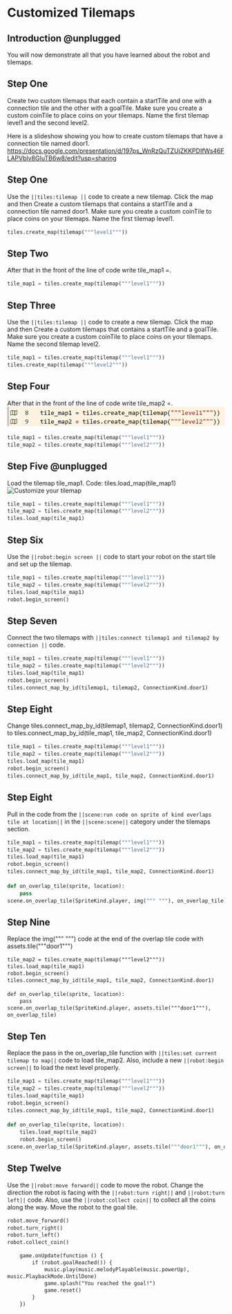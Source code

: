 # Customized Tilemaps

## Introduction @unplugged

You will now demonstrate all that you have learned about the robot and tilemaps.

## Step One

Create two custom tilemaps that each contain a startTile and one with a connection tile and the other with a goalTile.  Make sure you create a custom coinTile to place coins on your tilemaps.  Name the first tilemap level1 and the second level2. 

Here is a slideshow showing you how to create custom tilemaps that have a connection tile named door1.
https://docs.google.com/presentation/d/197ps_WnRzQuTZUjZKKPDIfWs46FLAPVblv8GIuTB6w8/edit?usp=sharing

## Step One

Use the ``||tiles:tilemap ||`` code to create a new tilemap. Click the map and then Create a custom tilemaps that contains a startTile and a connection tile named door1.  Make sure you create a custom coinTile to place coins on your tilemaps.  Name the first tilemap level1.

```python
tiles.create_map(tilemap("""level1"""))
```

## Step Two

After that in the front of the line of code write tile_map1 =.

```python
tile_map1 = tiles.create_map(tilemap("""level1"""))
```

## Step Three

Use the ``||tiles:tilemap ||`` code to create a new tilemap. Click the map and then Create a custom tilemaps that contains a startTile and a goalTile.  Make sure you create a custom coinTile to place coins on your tilemaps.  Name the second tilemap level2.

```python
tile_map1 = tiles.create_map(tilemap("""level1"""))
tiles.create_map(tilemap("""level2"""))
```

## Step Four

After that in the front of the line of code write tile_map2 =.
![Customize your tilemap](https://raw.githubusercontent.com/MrDGuy/pxt-skillmap-robot/main/docs/static/variables-tilemaps-1.png "Customize Tilemap" )

```python
tile_map1 = tiles.create_map(tilemap("""level1"""))
tile_map2 = tiles.create_map(tilemap("""level2"""))
```

## Step Five @unplugged

Load the tilemap tile_map1. Code: tiles.load_map(tile_map1)
![Customize your tilemap](https://raw.githubusercontent.com/MrDGuy/pxt-skillmap-robot/main/docs/static/variables-tilemaps-2.gif "Customize Tilemap" )

```python
tile_map1 = tiles.create_map(tilemap("""level1"""))
tile_map2 = tiles.create_map(tilemap("""level2"""))
tiles.load_map(tile_map1)
```

## Step Six

Use the ``||robot:begin screen ||`` code to start your robot on the start tile and set up the tilemap.

```python
tile_map1 = tiles.create_map(tilemap("""level1"""))
tile_map2 = tiles.create_map(tilemap("""level2"""))
tiles.load_map(tile_map1)
robot.begin_screen()
```

## Step Seven

Connect the two tilemaps with ``||tiles:connect tilemap1 and tilemap2 by connection ||`` code.  

```python
tile_map1 = tiles.create_map(tilemap("""level1"""))
tile_map2 = tiles.create_map(tilemap("""level2"""))
tiles.load_map(tile_map1)
robot.begin_screen()
tiles.connect_map_by_id(tilemap1, tilemap2, ConnectionKind.door1)
```

## Step Eight
Change tiles.connect_map_by_id(tilemap1, tilemap2, ConnectionKind.door1) to tiles.connect_map_by_id(tile_map1, tile_map2, ConnectionKind.door1)

```python
tile_map1 = tiles.create_map(tilemap("""level1"""))
tile_map2 = tiles.create_map(tilemap("""level2"""))
tiles.load_map(tile_map1)
robot.begin_screen()
tiles.connect_map_by_id(tile_map1, tile_map2, ConnectionKind.door1)
```

## Step Eight

Pull in the code from the ``||scene:run code on sprite of kind overlaps tile at location||`` in the ``||scene:scene||`` category under the tilemaps section.

```python
tile_map1 = tiles.create_map(tilemap("""level1"""))
tile_map2 = tiles.create_map(tilemap("""level2"""))
tiles.load_map(tile_map1)
robot.begin_screen()
tiles.connect_map_by_id(tile_map1, tile_map2, ConnectionKind.door1)

def on_overlap_tile(sprite, location):
    pass
scene.on_overlap_tile(SpriteKind.player, img(""" """), on_overlap_tile)
```

## Step Nine

Replace the img(""" """) code at the end of the overlap tile code with assets.tile("""door1""")

```pythontile_map1 = tiles.create_map(tilemap("""level1"""))
tile_map2 = tiles.create_map(tilemap("""level2"""))
tiles.load_map(tile_map1)
robot.begin_screen()
tiles.connect_map_by_id(tile_map1, tile_map2, ConnectionKind.door1)

def on_overlap_tile(sprite, location):
    pass
scene.on_overlap_tile(SpriteKind.player, assets.tile("""door1"""), on_overlap_tile)
```

## Step Ten

Replace the pass in the on_overlap_tile function with ``||tiles:set current tilemap to map||`` code to load tile_map2. Also, include a new ``||robot:begin screen||`` to load the next level properly.

```python
tile_map1 = tiles.create_map(tilemap("""level1"""))
tile_map2 = tiles.create_map(tilemap("""level2"""))
tiles.load_map(tile_map1)
robot.begin_screen()
tiles.connect_map_by_id(tile_map1, tile_map2, ConnectionKind.door1)

def on_overlap_tile(sprite, location):
    tiles.load_map(tile_map2)
    robot.begin_screen()
scene.on_overlap_tile(SpriteKind.player, assets.tile("""door1"""), on_overlap_tile)
```

## Step Twelve

Use the ``||robot:move forward||`` code to move the robot. Change the direction the robot is facing with the ``||robot:turn right||`` and ``||robot:turn left||`` code.  Also, use the ``||robot:collect coin||`` to collect all the coins along the way. Move the robot to the goal tile.

```python
robot.move_forward()
robot.turn_right()
robot.turn_left()
robot.collect_coin()
```


```customts
    game.onUpdate(function () {
        if (robot.goalReached()) {
            music.play(music.melodyPlayable(music.powerUp), music.PlaybackMode.UntilDone)
            game.splash("You reached the goal!")
            game.reset()
        }
    })
```
